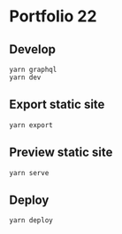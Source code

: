 # Portfolio 22

## Develop

```
yarn graphql
yarn dev
```

## Export static site

```
yarn export
```

## Preview static site

```
yarn serve
```

## Deploy

```
yarn deploy
```
